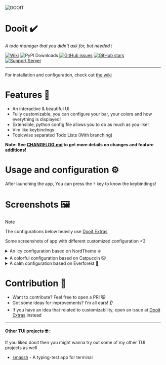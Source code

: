 ![DOOIT](imgs/banner.png)

# Dooit ✔️
*A todo manager that you didn't ask for, but needed !*

[![Wiki](https://img.shields.io/badge/Wiki-Dooit-white?style=flat-square)](https://dooit-org.github.io/dooit/)
![PyPI Downloads](https://static.pepy.tech/badge/dooit)
[![GitHub issues](https://img.shields.io/github/issues/dooit-org/dooit?color=red&style=flat-square)](https://github.com/dooit-org/doit/issues)
[![GitHub stars](https://img.shields.io/github/stars/dooit-org/dooit?color=green&style=flat-square)](https://github.com/dooit-org/doit/stargazers)
[![Support Server](https://img.shields.io/discord/989186205025464390.svg?label=Discord&logo=Discord&colorB=7289da&style=flat-square)](https://discord.gg/WA2ER9MBWa)

-----------------------------

For installation and configuration, check out [the wiki](https://dooit-org.github.io/dooit/)

# Features 🌟

- An interactive & beautiful UI
- Fully customizable, you can configure your bar, your colors and how everything is displayed!
- Extensible, python config file allows you to do as much as you like!
- Vim like keybindings
- Topicwise separated Todo Lists (With branching)

**Note: See [CHANGELOG.md](CHANGELOG.md) to get more details on changes and feature additions!**

# Usage and configuration :gear:
After launching the app, You can press the `?` key to know the keybindings!

# Screenshots 🖼️

> [!NOTE]
> The configurations below heavily use [Dooit Extras](https://github.com/dooit-org/dooit-extras)

Some screenshots of app with different customized configuration <3

<details>
  <summary>An icy configuration based on NordTheme ❄️ </summary>
  
![Preview 1](./imgs/config1.png)

</details>

<details>
  <summary>A colorful configuration based on Catpuccin 🐱 </summary>
  
![Preview 2](./imgs/config2.png)

</details>

<details>  
  <summary>A calm configuration based on Everforest 🌲 </summary>
  
![Preview 3](./imgs/config3.png)

</details>


# Contribution 🤝
- Want to contribute? Feel free to open a PR! 😸
- Got some ideas for improvements? I'm all ears! 👂
- If you have an idea that related to customizability, open an issue at [Dooit Extras](https://github.com/dooit-org/dooit-extras/issues/new) instead

----------------------------

#### Other TUI projects 🤓 :
If you liked dooit then you might wanna try out some of my other TUI projects as well
- [smassh](https://github.com/kraanzu/smassh) - A typing-test app for terminal
